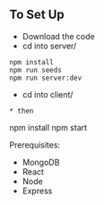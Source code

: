 ## To Set Up
* Download the code
* cd into server/ 
```
npm install
npm run seeds
npm run server:dev
```
* cd into client/ 
```
* then
```
npm install
npm start

Prerequisites:
- MongoDB
- React
- Node
- Express